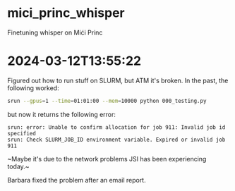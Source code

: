 # mici_princ_whisper
Finetuning whisper on Mići Princ

# 2024-03-12T13:55:22

Figured out how to run stuff on SLURM, but ATM it's broken. In the past, the following worked:
```bash
srun --gpus=1 --time=01:01:00 --mem=10000 python 000_testing.py
```
but now it returns the following error:
```
srun: error: Unable to confirm allocation for job 911: Invalid job id specified
srun: Check SLURM_JOB_ID environment variable. Expired or invalid job 911
```

~Maybe it's due to the network problems JSI has been experiencing today.~

Barbara fixed the problem after an email report.